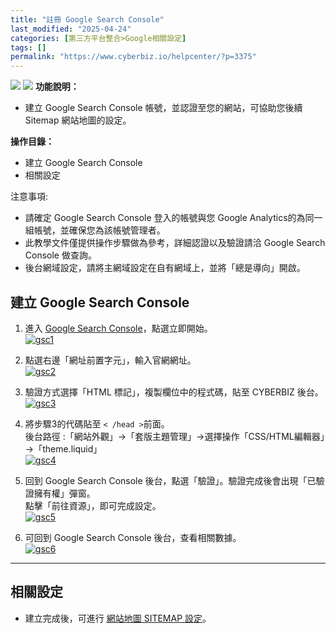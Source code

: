 ```yaml
---
title: "註冊 Google Search Console"
last_modified: "2025-04-24"
categories: [第三方平台整合>Google相關設定]
tags: []
permalink: "https://www.cyberbiz.io/helpcenter/?p=3375"
---
```


![](https://www.cyberbiz.io/helpcenter/wp-content/uploads/一般版3.png)
![](https://www.cyberbiz.io/helpcenter/wp-content/uploads/PLUS版3.png)
**功能說明：**  

* 建立 Google Search Console 帳號，並認證至您的網站，可協助您後續 Sitemap 網站地圖的設定。

**操作目錄：**

* 建立 Google Search Console 
* 相關設定

注意事項:  

* 請確定 Google Search Console 登入的帳號與您 Google Analytics的為同一組帳號，並確保您為該帳號管理者。
* 此教學文件僅提供操作步驟做為參考，詳細認證以及驗證請洽 Google Search Console 做查詢。
* 後台網域設定，請將主網域設定在自有網域上，並將「總是導向」開啟。



## 建立 Google Search Console

1. 進入 [Google Search Console](https://search.google.com/search-console/about
)，點選立即開始。  
[![gsc1](https://www.cyberbiz.io/support/wp-content/uploads/Google-search-console註冊01.png)](https://www.cyberbiz.io/support/wp-content/uploads/Google-search-console註冊01.png)



2. 點選右邊「網址前置字元」，輸入官網網址。  
[![gsc2](https://www.cyberbiz.io/support/wp-content/uploads/Google-search-console註冊02.png)](https://www.cyberbiz.io/support/wp-content/uploads/Google-search-console註冊02.png)



3. 驗證方式選擇「HTML 標記」，複製欄位中的程式碼，貼至 CYBERBIZ 後台。  
[![gsc3](https://www.cyberbiz.io/support/wp-content/uploads/Google-search-console註冊03.png)](https://www.cyberbiz.io/support/wp-content/uploads/Google-search-console註冊03.png)



4. 將步驟3的代碼貼至 `< /head >`前面。  
後台路徑 :「網站外觀」→「套版主題管理」→選擇操作「CSS/HTML編輯器」→「theme.liquid」  
[![gsc4](https://www.cyberbiz.io/support/wp-content/uploads/Google-search-console註冊04.png)](https://www.cyberbiz.io/support/wp-content/uploads/Google-search-console註冊04.png)



5. 回到 Google Search Console 後台，點選「驗證」。驗證完成後會出現「已驗證擁有權」彈窗。  
點擊「前往資源」，即可完成設定。  
[![gsc5](https://www.cyberbiz.io/support/wp-content/uploads/Google-search-console註冊05.png)](https://www.cyberbiz.io/support/wp-content/uploads/Google-search-console註冊05.png)



6. 可回到 Google Search Console 後台，查看相關數據。   
[![gsc6](https://www.cyberbiz.io/support/wp-content/uploads/Google-search-console註冊06.png)](https://www.cyberbiz.io/support/wp-content/uploads/Google-search-console註冊06.png)



* * *



## 相關設定

* 建立完成後，可進行 [ 網站地圖 SITEMAP 設定](https://www.cyberbiz.io/support/?p=3807)。

